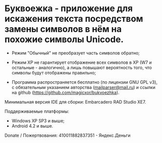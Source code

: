 ﻿Буквоежка - приложение для искажения текста посредством замены символов в нём на похожие символы Unicode.
==========
- Режим "Обычный" не преобразует часть символов обратно;

- Режим XP не гарантирует отображение всех символов в XP (W7 и остальные - аналогично), а лишь повышают вероятность того, что символы будут отображены правильно;

- Программа распространяется бесплатно (по лицензии GNU GPL v3), с обязательным указанием авторства (mailparser@mail.ru) и ссылки на github (https://github.com/magicxor/bukvoezhka).

Минимальная версия IDE для сборки: Embarcadero RAD Studio XE7.

Поддерживаемые платформы:
- Windows XP SP3 и выше;
- Android 4.2 и выше.

Donate / Пожертвования:
410011882837351 - Яндекс.Деньги